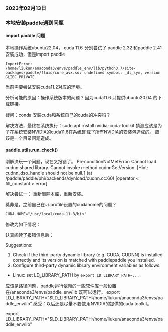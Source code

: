 ### 2023年02月13日 
### 本地安装paddle遇到问题

#### import paddle 问题
本地操作系统ubuntu22.04， cuda 11.6 
分别尝试了 paddle 2.32 和paddle 2.41 
安装成功，但是import paddle
```
ImportError: /home/liukun/anaconda3/envs/paddle_env/lib/python3.7/site-packages/paddle/fluid/core_avx.so: undefined symbol: _dl_sym, version GLIBC_PRIVATE
```
当前需要尝试安装cuda11.2对应的环境。

分析可能的原因：操作系统版本的问题？因为cuda11.6 只提供ubuntu20.04 的下载链接。


疑问：conda 安装cuda和系统自己的cuda的冲突吗？

解决方法，最终在系统执行：sudo apt install nvidia-cuda-toolkit 
猜测应该是为了在系统安装NVIDIA的cuda11.6在系统卸载了所有NVIDIA的安装包造成的。
应该是一个目录问题造成。

#### paddle.utils.run_check() 

刚解决玩一个问题，现在又报错了。
 PreconditionNotMetError: Cannot load cudnn shared library. Cannot invoke method cudnnGetVersion.
      [Hint: cudnn_dso_handle should not be null.] (at /paddle/paddle/phi/backends/dynload/cudnn.cc:60)
      [operator < fill_constant > error]

解决尝试一：
重新删除本库，重新安装。


莫非是，之前自己在~/.profile设置的cudahome的问题？
```
CUDA_HOME="/usr/local/cuda-11.8/bin"
```
修改为如下情况：

认真阅读了报错信息后：

  Suggestions:
  1. Check if the third-party dynamic library (e.g. CUDA, CUDNN) is installed correctly and its version is matched with paddlepaddle you installed.
  2. Configure third-party dynamic library environment variables as follows:
  - Linux: set LD_LIBRARY_PATH by `export LD_LIBRARY_PATH=...`


应该是路径问题，paddle运行依赖的一些软件库一般设置在/anaconda3/envs/paddle_env/lib 既可以运行。
export LD_LIBRARY_PATH="$LD_LIBRARY_PATH:/home/liukun/anaconda3/envs/paddle_env/lib"
感受：以后还是尽量不要使用NVIDIA的提供的cuda toolkit。

export LD_LIBRARY_PATH="$LD_LIBRARY_PATH:/home/liukun/anaconda3/envs/paddle_env/lib"

